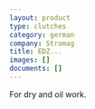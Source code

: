 ```yaml
---
layout: product
type: clutches
category: german
company: Stromag
title: EDZ...
images: []
documents: []
---
```

For dry and oil work.